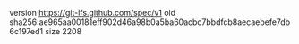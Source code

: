 version https://git-lfs.github.com/spec/v1
oid sha256:ae965aa00181eff902d46a98b0a5ba60acbc7bbdfcb8aecaebefe7db6c197ed1
size 2208
